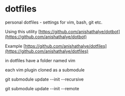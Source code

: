 # dotfiles
personal dotfiles - settings for vim, bash, git etc.

Using this utility 
[https://github.com/anishathalye/dotbot](https://github.com/anishathalye/dotbot)

Example 
[https://github.com/anishathalye/dotfiles](https://github.com/anishathalye/dotfiles)

in dotfiles have a folder named vim

each vim plugin cloned as a submodule 

git submodule update --init --recursive

git submodule update --init --remote
